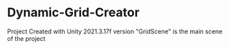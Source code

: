 # Dynamic-Grid-Creator

Project Created with Unity 2021.3.17f version
"GridScene" is the main scene of the project
